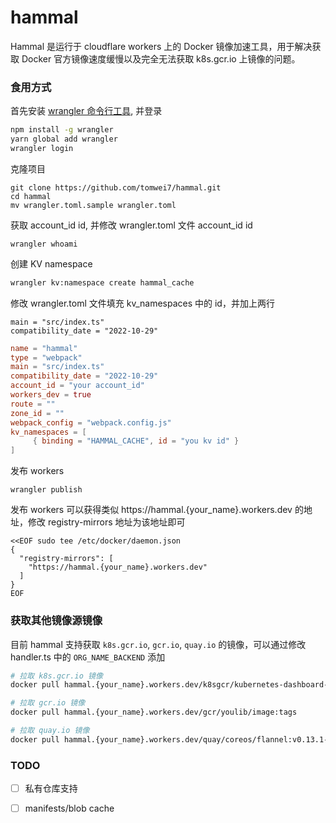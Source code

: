 # hammal

Hammal 是运行于 cloudflare workers 上的 Docker 镜像加速工具，用于解决获取 Docker 官方镜像速度缓慢以及完全无法获取 k8s.gcr.io 上镜像的问题。

### 食用方式

首先安装 [wrangler 命令行工具](https://developers.cloudflare.com/workers/get-started/guide/), 并登录
```bash
npm install -g wrangler
yarn global add wrangler
wrangler login
```
克隆项目
```
git clone https://github.com/tomwei7/hammal.git
cd hammal
mv wrangler.toml.sample wrangler.toml
```
获取 account_id id, 并修改 wrangler.toml 文件 account_id id
```
wrangler whoami
```


创建 KV namespace
```bash
wrangler kv:namespace create hammal_cache
```
修改 wrangler.toml 文件填充 kv_namespaces 中的 id，并加上两行
```
main = "src/index.ts"
compatibility_date = "2022-10-29"
```

```toml
name = "hammal"
type = "webpack"
main = "src/index.ts"
compatibility_date = "2022-10-29"
account_id = "your account_id"
workers_dev = true
route = ""
zone_id = ""
webpack_config = "webpack.config.js"
kv_namespaces = [
	 { binding = "HAMMAL_CACHE", id = "you kv id" }
]
```

发布 workers

```
wrangler publish
```

发布 workers 可以获得类似 https://hammal.{your_name}.workers.dev  的地址，修改 registry-mirrors 地址为该地址即可

```
<<EOF sudo tee /etc/docker/daemon.json
{
  "registry-mirrors": [
    "https://hammal.{your_name}.workers.dev"
  ]
}
EOF
```

### 获取其他镜像源镜像

目前 hammal 支持获取 `k8s.gcr.io`, `gcr.io`, `quay.io` 的镜像，可以通过修改 handler.ts 中的 `ORG_NAME_BACKEND` 添加

```bash
# 拉取 k8s.gcr.io 镜像
docker pull hammal.{your_name}.workers.dev/k8sgcr/kubernetes-dashboard-amd64:v1.8.3

# 拉取 gcr.io 镜像
docker pull hammal.{your_name}.workers.dev/gcr/youlib/image:tags

# 拉取 quay.io 镜像
docker pull hammal.{your_name}.workers.dev/quay/coreos/flannel:v0.13.1-rc2
```

### TODO

- [ ] 私有仓库支持
- [ ] manifests/blob cache

